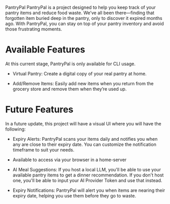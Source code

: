 PantryPal
PantryPal is a project designed to help you keep track of your pantry items and reduce food waste. We’ve all been there—finding that forgotten item buried deep in the pantry, only to discover it expired months ago. With PantryPal, you can stay on top of your pantry inventory and avoid those frustrating moments.

# Available Features

At this current stage, PantryPal is only available for CLI usage.

- Virtual Pantry: Create a digital copy of your real pantry at home.

- Add/Remove Items: Easily add new items when you return from the grocery store and remove them when they’re used up.


# Future Features
In a future update, this project will have a visual UI where you will have the following:

- Expiry Alerts: PantryPal scans your items daily and notifies you when any are close to their expiry date. You can customize the notification timeframe to suit your needs.

- Available to access via your browser in a home-server

- AI Meal Suggestions: If you host a local LLM, you'll be able to use your available pantry items to get a dinner recommendation. If you don't host one, you'll be able to input your AI Provider Token and use that instead.

- Expiry Notifications: PantryPal will alert you when items are nearing their expiry date, helping you use them before they go to waste.